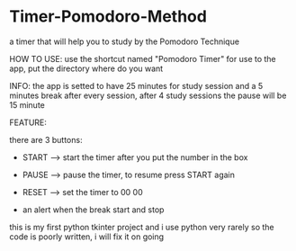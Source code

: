 # Timer-Pomodoro-Method
a timer that will help you to study by the Pomodoro Technique

HOW TO USE:
use the shortcut named "Pomodoro Timer" for use to the app, put the directory where do you want


INFO:
the app is setted to have 25 minutes for study session and a 5 minutes break after every
session, after 4 study sessions the pause will be 15 minute 


FEATURE:

there are 3 buttons:
- START --> start the timer after you put the number in the box
- PAUSE --> pause the timer, to resume press START again
- RESET --> set the timer to 00 00

- an alert when the break start and stop




this is my first python tkinter project and i use python very rarely so the code is poorly written, i will fix it on going






